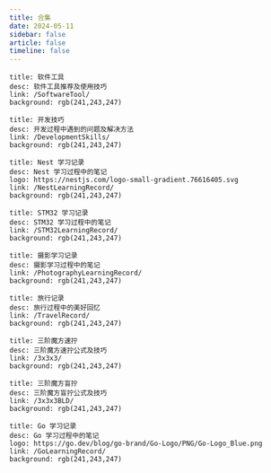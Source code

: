```yaml
---
title: 合集
date: 2024-05-11
sidebar: false
article: false
timeline: false
---
```


```component VPCard
title: 软件工具
desc: 软件工具推荐及使用技巧
link: /SoftwareTool/
background: rgb(241,243,247)
```
```component VPCard
title: 开发技巧
desc: 开发过程中遇到的问题及解决方法
link: /DevelopmentSkills/
background: rgb(241,243,247)
```
```component VPCard
title: Nest 学习记录
desc: Nest 学习过程中的笔记
logo: https://nestjs.com/logo-small-gradient.76616405.svg
link: /NestLearningRecord/
background: rgb(241,243,247)
```
```component VPCard
title: STM32 学习记录
desc: STM32 学习过程中的笔记
link: /STM32LearningRecord/
background: rgb(241,243,247)
```
```component VPCard
title: 摄影学习记录
desc: 摄影学习过程中的笔记
link: /PhotographyLearningRecord/
background: rgb(241,243,247)
```
```component VPCard
title: 旅行记录
desc: 旅行过程中的美好回忆
link: /TravelRecord/
background: rgb(241,243,247)
```

```component VPCard
title: 三阶魔方速拧
desc: 三阶魔方速拧公式及技巧
link: /3x3x3/
background: rgb(241,243,247)
```

```component VPCard
title: 三阶魔方盲拧
desc: 三阶魔方盲拧公式及技巧
link: /3x3x3BLD/
background: rgb(241,243,247)
```

```component VPCard
title: Go 学习记录
desc: Go 学习过程中的笔记
logo: https://go.dev/blog/go-brand/Go-Logo/PNG/Go-Logo_Blue.png
link: /GoLearningRecord/
background: rgb(241,243,247)
```
